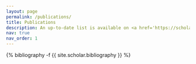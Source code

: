 ```yaml
---
layout: page
permalink: /publications/
title: Publications
description: An up-to-date list is available on <a href='https://scholar.google.com/citations?user=K7qyOj0AAAAJ&hl=en'>Google Scholar</a>.
nav: true
nav_order: 1
---
```

<!-- _pages/publications.md -->
<div class="publications">

{% bibliography -f {{ site.scholar.bibliography }} %}

</div>
